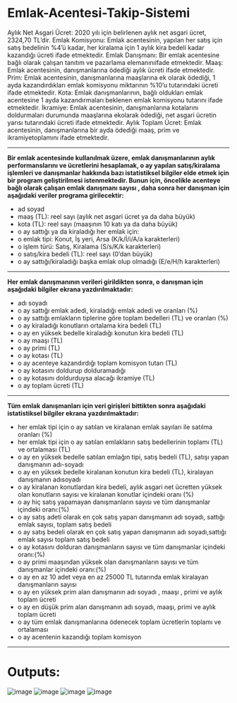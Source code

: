 # Emlak-Acentesi-Takip-Sistemi

Aylık Net Asgari Ücret: 2020 yılı için belirlenen aylık net asgari ücret, 2324,70 TL’dir.
Emlak Komisyonu: Emlak acentesinin, yapılan her satış için satış bedelinin %4’ü kadar, her kiralama için 1 aylık kira bedeli kadar kazandığı ücreti ifade etmektedir.
Emlak Danışmanı: Bir emlak acentesine bağlı olarak çalışan tanıtım ve pazarlama elemanınıifade etmektedir.
Maaş: Emlak acentesinin, danışmanlarına ödediği aylık ücreti ifade etmektedir.
Prim: Emlak acentesinin, danışmanlarına maaşlarına ek olarak ödediği, 1 ayda kazandırdıkları emlak komisyonu miktarının %10’u tutarındaki ücreti ifade etmektedir.
Kota: Emlak danışmanlarının, bağlı oldukları emlak acentesine 1 ayda kazandırmaları beklenen emlak komisyonu tutarını ifade etmektedir.
İkramiye: Emlak acentesinin, danışmanlarına kotalarını doldurmaları durumunda maaşlarına ekolarak ödediği, net asgari ücretin yarısı tutarındaki ücreti ifade etmektedir.
Aylık Toplam Ücret: Emlak acentesinin, danışmanlarına bir ayda ödediği maaş, prim ve ikramiyetoplamını ifade etmektedir.

--------------------------

**Bir emlak acentesinde kullanılmak üzere, emlak danışmanlarının aylık performanslarını ve ücretlerini hesaplamak, o ay yapılan satış/kiralama işlemleri ve danışmanlar hakkında bazı istatistiksel bilgiler elde etmek için bir program geliştirilmesi istenmektedir. Bunun için, öncelikle acenteye bağlı olarak çalışan emlak danışmanı sayısı , daha sonra her danışman için aşağıdaki veriler programa girilecektir:**

- ad soyad
- maaş (TL): reel sayı (aylık net asgari ücret ya da daha büyük)
- kota (TL): reel sayı (maaşının 10 katı ya da daha büyük)
- o ay sattığı ya da kiraladığı her emlak için:
- o emlak tipi: Konut, İş yeri, Arsa (K/k/İ/i/A/a karakterleri)
- o işlem türü: Satış, Kiralama (S/s/K/k karakterleri)
- o satış/kira bedeli (TL): reel sayı (0’dan büyük)
- o ay sattığı/kiraladığı başka emlak olup olmadığı (E/e/H/h karakterleri)

-----------------------------

**Her emlak danışmanının verileri girildikten sonra, o danışman için aşağıdaki bilgiler ekrana yazdırılmaktadır:**

- adı soyadı
- o ay sattığı emlak adedi, kiraladığı emlak adedi ve oranları (%)
- o ay sattığı emlakların tiplerine göre toplam bedelleri (TL) ve oranları (%)
- o ay kiraladığı konutların ortalama kira bedeli (TL)
- o ay en yüksek bedelle kiraladığı konutun kira bedeli (TL)
- o ay maaşı (TL)
- o ay primi (TL)
- o ay kotası (TL)
- o ay acenteye kazandırdığı toplam komisyon tutarı (TL)
- o ay kotasını doldurup dolduramadığı
- o ay kotasını doldurduysa alacağı ikramiye (TL)
- o ay toplam ücreti (TL)

------------------------

**Tüm emlak danışmanları için veri girişleri bittikten sonra aşağıdaki istatistiksel bilgiler ekrana yazdırılmaktadır:**

- her emlak tipi için o ay satılan ve kiralanan emlak sayıları ile satılma oranları (%)
- her emlak tipi için o ay satılan emlakların satış bedellerinin toplamı (TL) ve ortalaması (TL)
- o ay en yüksek bedelle satılan emlağın tipi, satış bedeli (TL), satışı yapan danışmanın adı-soyadı
- o ay en yüksek bedelle kiralanan konutun kira bedeli (TL), kiralayan danışmanın adısoyadı
- o ay kiralanan konutlardan kira bedeli, aylık asgari net ücretten yüksek olan konutların sayısı ve kiralanan konutlar içindeki oranı (%)
- o ay hiç satış yapamayan danışmanların sayısı ve tüm danışmanlar içindeki oranı:(%)
- o ay satış adeti olarak en çok satış yapan danışmanın adı soyadı, sattığı emlak sayısı, toplam satış bedeli
- o ay satış bedeli olarak en çok satış yapan danışmanın adı soyadı,sattığı emlak sayısı toplam satış bedeli
- o ay kotasını dolduran danışmanların sayısı ve tüm danışmanlar içindeki oranı:(%)
- o ay primi maaşından yüksek olan danışmanların sayısı ve tüm danışmanlar içindeki oranı:(%)
- o ay en az 10 adet veya en az 25000 TL tutarında emlak kiralayan danışmanların sayısı
- o ay en yüksek prim alan danışmanın adı soyadı , maaşı , primi ve aylık toplam ücreti
- o ay en düşük prim alan danışmanın adı soyadı, maaşı, primi ve aylık toplam ücreti
- o ay tüm emlak danışmanlarına ödenecek toplam ücretlerin toplamı ve ortalaması
- o ay acentenin kazandığı toplam komisyon

------------------------------------------
# Outputs:

![image](https://user-images.githubusercontent.com/109876399/193900426-03230961-0d14-4295-9f18-5d44ba292fd2.png)
![image](https://user-images.githubusercontent.com/109876399/193902180-c4972806-98dc-4920-a0b6-9efcf3d6b1ca.png)
![image](https://user-images.githubusercontent.com/109876399/193902658-e2fa59d4-7b40-437d-961b-4082def87fad.png)
![image](https://user-images.githubusercontent.com/109876399/193902719-2f308463-6a4c-41db-86b2-8b46a2e7c560.png)
